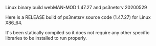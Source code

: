 Linux binary build webMAN-MOD 1.47.27 and ps3netsrv 20200529

Here is a RELEASE build of ps3netsrv source code (1.47.27) for Linux X86_64.

It's been statically compiled so it does not require any other specific libraries to be installed to run properly. 
